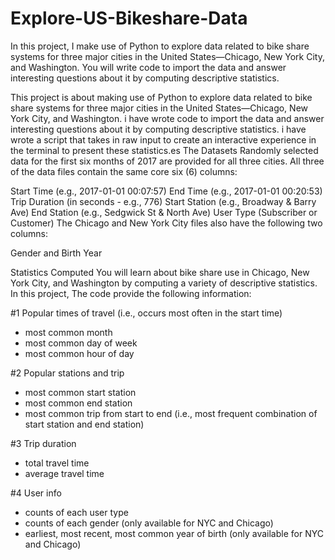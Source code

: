 # Explore-US-Bikeshare-Data
In this project, I make use of Python to explore data related to bike share systems for three major cities in the United States—Chicago, New York City, and Washington. You will write code to import the data and answer interesting questions about it by computing descriptive statistics.


This project is about making use of Python to explore data related to bike share systems for three major cities in the United States—Chicago, New York City, and Washington. i have wrote code to import the data and answer interesting questions about it by computing descriptive statistics. i have wrote a script that takes in raw input to create an interactive experience in the terminal to present these statistics.es The Datasets Randomly selected data for the first six months of 2017 are provided for all three cities. All three of the data files contain the same core six (6) columns:

Start Time (e.g., 2017-01-01 00:07:57) End Time (e.g., 2017-01-01 00:20:53) Trip Duration (in seconds - e.g., 776) Start Station (e.g., Broadway & Barry Ave) End Station (e.g., Sedgwick St & North Ave) User Type (Subscriber or Customer) The Chicago and New York City files also have the following two columns:

Gender  and Birth Year

Statistics Computed You will learn about bike share use in Chicago, New York City, and Washington by computing a variety of descriptive statistics. In this project,  The code provide the following information:

#1 Popular times of travel (i.e., occurs most often in the start time)

* most common month
* most common day of week
* most common hour of day 

#2 Popular stations and trip

* most common start station
* most common end station
* most common trip from start to end (i.e., most frequent combination of start station and end station) 

#3 Trip duration

* total travel time
* average travel time 

#4 User info

* counts of each user type
* counts of each gender (only available for NYC and Chicago)
* earliest, most recent, most common year of birth (only available for NYC and Chicago)

